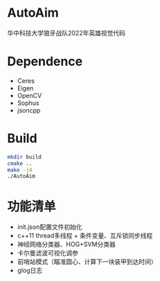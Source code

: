 # AutoAim
华中科技大学狼牙战队2022年英雄视觉代码

# Dependence

* Ceres
* Eigen
* OpenCV
* Sophus
* jsoncpp

# Build

```sh
mkdir build
cmake ..
make -j4
./AutoAim
```

# 功能清单

* init.json配置文件初始化
* c++11 thread多线程 + 条件变量、互斥锁同步线程
* 神经网络分类器、HOG+SVM分类器
* 卡尔曼滤波可视化调参
* 前哨站模式（瞄准圆心、计算下一块装甲到达时间）
* glog日志
